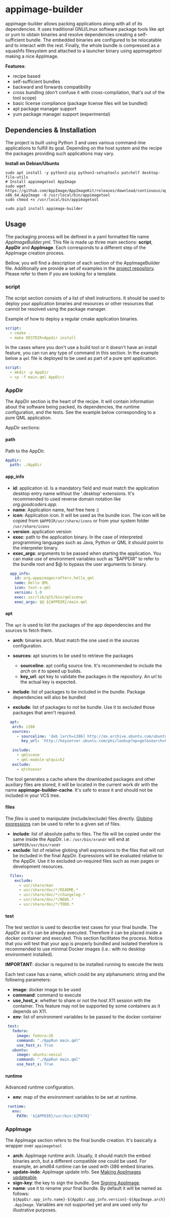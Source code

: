 # appimage-builder

appimage-builder allows packing applications along with all of its dependencies. It uses 
traditional GNU/Linux software package tools like apt or yum to obtain binaries and resolve 
dependencies creating a self-sufficient bundle. The embedded binaries are configured to be 
relocatable and to interact with the rest. Finally, the whole bundle is compressed as a 
squashfs filesystem and attached to a launcher binary using appimagetool making a 
nice AppImage.

**Features**:
 - recipe based
 - self-sufficient bundles
 - backward and forwards compatibility
 - cross bundling (don't confuse it with cross-compilation, that's out of the tool scope)
 - basic license compliance (package license files will be bundled)
 - apt package manager support
 - yum package manager support (experimental)

## Dependencies & Installation

The project is built using Python 3 and uses various command-line applications to 
fulfill its goal. Depending on the host system and the recipe the packages providing 
such applications may vary.

**Install on Debian/Ubuntu**
```shell script
sudo apt install -y python3-pip python3-setuptools patchelf desktop-file-utils
# Install appimagetool AppImage
sudo wget https://github.com/AppImage/AppImageKit/releases/download/continuous/appimagetool-x86_64.AppImage -O /usr/local/bin/appimagetool
sudo chmod +x /usr/local/bin/appimagetool

sudo pip3 install appimage-builder
```


## Usage

The packaging process will be defined in a yaml formatted file name *AppImageBuilder.yml*. 
This file is made up three main sections: **script**, **AppDir** and **AppImage**. 
Each corresponds to a different step of the AppImage creation process.

Bellow, you will find a description of each section of the AppImageBuilder file. 
Additionally are provide a set of examples in the 
[project repository](https://github.com/AppImageCrafters/appimage-builder/tree/master/examples). 
Please refer to them if you are looking for a template.

### script

The script section consists of a list of shell instructions. It should be used to deploy 
your application binaries and resources or other resources that cannot be resolved 
using the package manager.

Example of how to deploy a regular cmake application binaries.
 
```yaml
script:
  - cmake .
  - make DESTDIR=Appdir install
``` 

In the cases where you don't use a build tool or it doesn't have an install feature,
 you can run any type of command in this section. In the example below a `qml` file 
 is deployed to be used as part of a pure qml application.
   
```yaml
script:
  - mkdir -p AppDir
  - cp -f main.qml AppDir/
``` 
 
 
 ### AppDir
 
The AppDir section is the heart of the recipe. It will contain information about the 
software being packed, its dependencies, the runtime configuration, and the tests. See 
the example below corresponding to a pure QML application.

AppDir sections:

#### path
Path to the AppDir.

```yaml
AppDir:
  path: ./AppDir
```

#### app_info
 - **id**: application id. Is a mandatory field and must match the application desktop 
 entry name without the '.desktop' extensions. It's recommended to used reverse 
 domain notation like *org.goodcoders.app*.
 - **name**: Application name, feel free here :)
 - **icon**: Application icon. It will be used as the bundle icon. The icon will be copied from `$APPDIR/usr/share/icons` or 
 from your system folder `/usr/share/icons`
 - **version**: application version
 - **exec**: path to the application binary. In the case of interpreted programming
languages such as Java, Python or QML it should point to the interpreter binary.
 - **exec_args**: arguments to be passed when starting the application. You can 
 make use of environment variables such as "$APPDIR" to refer to the bundle root and
 $@ to bypass the user arguments to binary.

```yaml
  app_info:
    id: org.apppimagecrafters.hello_qml
    name: Hello QML
    icon: text-x-qml
    version: 1.0
    exec: usr/lib/qt5/bin/qmlscene
    exec_args: $@ ${APPDIR}/main.qml
```
 
 #### apt
 
 The `apt` is used to list the packages of the app dependencies and the sources
 to fetch them.
 
 - **arch**: binaries arch. Must match the one used in the sources configuration.
 - **sources**: apt sources to be used to retrieve the packages
    - **sourceline**: apt config source line. It's recommended to include the *arch* on
    it to speed up builds.   
    - **key_url**: apt key to validate the packages in the repository. An url to the actual
    key is expected.
    
 - **include**: list of packages to be included in the bundle. Package dependencies will
 also be bundled
 - **exclude**: list of packages to *not* be bundle. Use it to excluded those packages
 that aren't required.
 
 ```yaml
   apt:
    arch: i386
    sources:
      - sourceline: 'deb [arch=i386] http://mx.archive.ubuntu.com/ubuntu/ bionic main restricted universe multiverse'
        key_url: 'http://keyserver.ubuntu.com/pks/lookup?op=get&search=0x3b4fe6acc0b21f32'

    include:
      - qmlscene
      - qml-module-qtquick2
    exclude:
      - qtchooser
```
 
 The tool generates a cache where the downloaded packages and other auxiliary files are 
 stored, it will be located in the current work dir with the name **appimage-builder-cache**. 
 It's safe to erase it and should not be included in your VCS tree.



 #### files
 The *files* is used to manipulate (include/exclude) files directly.
 [Globing expressions](https://docs.python.org/3.6/library/glob.html#module-glob)
 can be used to refer to a given set of files.
 - **include**: list of absolute paths to files. The file will be copied under the same
 inside the AppDir. i.e.: `/usr/bin/xrandr` will end at `$APPDIR/usr/bin/randr`
 - **exclude**: list of relative globing shell expressions to the files that will
 not be included in the final AppDir. Expressions will be evaluated relative to the
 AppDir. Use it to excluded un-required files such as man pages or development 
 resources.      
 
```yaml
  files:
    exclude:
      - usr/share/man
      - usr/share/doc/*/README.*
      - usr/share/doc/*/changelog.*
      - usr/share/doc/*/NEWS.*
      - usr/share/doc/*/TODO.*
```
 
 #### test
 The test section is used to describe test cases for your final bundle. The AppDir
 as it's can be already executed. Therefore it can be placed inside a docker container
 and executed. This section facilitates the process. Notice that you will test
 that your app is properly bundled and isolated therefore is recommended to use 
 minimal Docker images (i.e.: with no desktop environment installed).
 
 **IMPORTANT**: docker is required to be installed running to execute the tests
 
 Each test case has a name, which could be any alphanumeric string and the 
 following parameters:
 - **image**: docker image to be used
 - **command**: command to execute
 - **use_host_x**: whether to share or not the host X11 session with the container.
 This feature may not be supported by some containers as it depends on X11.
 - **env**: list of environment variables to be passed to the docker container
 
 ```yaml
  test:
    fedora:
      image: fedora:26
      command: "./AppRun main.qml"
      use_host_x: True
    ubuntu:
      image: ubuntu:xenial
      command: "./AppRun main.qml"
      use_host_x: True
```
 
 #### runtime
 
 Advanced runtime configuration. 
 
 - **env**: map of the environment variables to be set at runtime.
 
 ```yaml
  runtime:
    env:
      PATH: '${APPDIR}/usr/bin:${PATH}'
```

### AppImage

The AppImage section refers to the final bundle creation. It's basically a wrapper over `appimagetool`

- **arch**: AppImage runtime arch. Usually, it should match the embed binaries arch, but a different compatible one could
be used. For example, an amd64 runtime can be used with i386 embed binaries.
- **update-indo**: AppImage update info. See [Making AppImages updateable](https://docs.appimage.org/packaging-guide/optional/updates.html).
- **sign-key**: the key to sign the bundle. See [Signing AppImage](https://docs.appimage.org/packaging-guide/optional/signatures.html).
- **name**: use it to rename your final bundle. By default it will be named as follows: 
`${AppDir.app_info.name}-${AppDir.app_info.version}-${AppImage.arch}.AppImage`. Variables are not supported yet and are 
used only for illustrative purposes.
